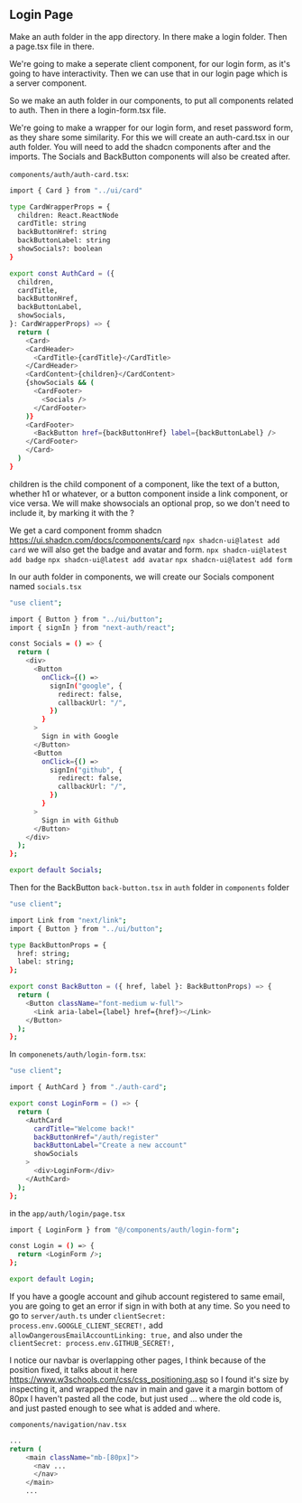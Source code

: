 ## Login Page

Make an auth folder in the app directory.
In there make a login folder.
Then a page.tsx file in there.

We're going to make a seperate client component, for our login form, as it's going to have interactivity. Then we can use that in our login page which is a server component.

So we make an auth folder in our components, to put all components related to auth.
Then in there a login-form.tsx file.

We're going to make a wrapper for our login form, and reset password form, as they share some similarity.
For this we will create an auth-card.tsx in our auth folder.
You will need to add the shadcn components after and the imports.
The Socials and BackButton components will also be created after.

`components/auth/auth-card.tsx`:

```bash
import { Card } from "../ui/card"

type CardWrapperProps = {
  children: React.ReactNode
  cardTitle: string
  backButtonHref: string
  backButtonLabel: string
  showSocials?: boolean
}

export const AuthCard = ({
  children,
  cardTitle,
  backButtonHref,
  backButtonLabel,
  showSocials,
}: CardWrapperProps) => {
  return (
    <Card>
    <CardHeader>
      <CardTitle>{cardTitle}</CardTitle>
    </CardHeader>
    <CardContent>{children}</CardContent>
    {showSocials && (
      <CardFooter>
        <Socials />
      </CardFooter>
    )}
    <CardFooter>
      <BackButton href={backButtonHref} label={backButtonLabel} />
    </CardFooter>
    </Card>
  )
}
```

children is the child component of a component, like the text of a button, whether h1 or whatever, or a button component inside a link component, or vice versa.
We will make showsocials an optional prop, so we don't need to include it, by marking it with the ?

We get a card component fromm shadcn https://ui.shadcn.com/docs/components/card `npx shadcn-ui@latest add card`
we will also get the badge and avatar and form.
`npx shadcn-ui@latest add badge`
`npx shadcn-ui@latest add avatar`
`npx shadcn-ui@latest add form`

In our auth folder in components, we will create our Socials component named `socials.tsx`

```bash
"use client";

import { Button } from "../ui/button";
import { signIn } from "next-auth/react";

const Socials = () => {
  return (
    <div>
      <Button
        onClick={() =>
          signIn("google", {
            redirect: false,
            callbackUrl: "/",
          })
        }
      >
        Sign in with Google
      </Button>
      <Button
        onClick={() =>
          signIn("github", {
            redirect: false,
            callbackUrl: "/",
          })
        }
      >
        Sign in with Github
      </Button>
    </div>
  );
};

export default Socials;
```

Then for the BackButton `back-button.tsx` in `auth` folder in `components` folder

```bash
"use client";

import Link from "next/link";
import { Button } from "../ui/button";

type BackButtonProps = {
  href: string;
  label: string;
};

export const BackButton = ({ href, label }: BackButtonProps) => {
  return (
    <Button className="font-medium w-full">
      <Link aria-label={label} href={href}></Link>
    </Button>
  );
};
```

In `componenets/auth/login-form.tsx`:

```bash
"use client";

import { AuthCard } from "./auth-card";

export const LoginForm = () => {
  return (
    <AuthCard
      cardTitle="Welcome back!"
      backButtonHref="/auth/register"
      backButtonLabel="Create a new account"
      showSocials
    >
      <div>LoginForm</div>
    </AuthCard>
  );
};
```

in the `app/auth/login/page.tsx`

```bash
import { LoginForm } from "@/components/auth/login-form";

const Login = () => {
  return <LoginForm />;
};

export default Login;

```

If you have a google account and gihub account registered to same email, you are going to get an error if sign in with both at any time.
So you need to go to `server/auth.ts`
under `clientSecret: process.env.GOOGLE_CLIENT_SECRET!,` add `allowDangerousEmailAccountLinking: true,` and also under the `clientSecret: process.env.GITHUB_SECRET!,`

I notice our navbar is overlapping other pages, I think because of the position fixed, it talks about it here https://www.w3schools.com/css/css_positioning.asp so I found it's size by inspecting it, and wrapped the nav in main and gave it a margin bottom of 80px
I haven't pasted all the code, but just used ... where the old code is, and just pasted enough to see what is added and where.

`components/navigation/nav.tsx`

```bash
...
return (
    <main className="mb-[80px]">
      <nav ...
      </nav>
    </main>
    ...
```
